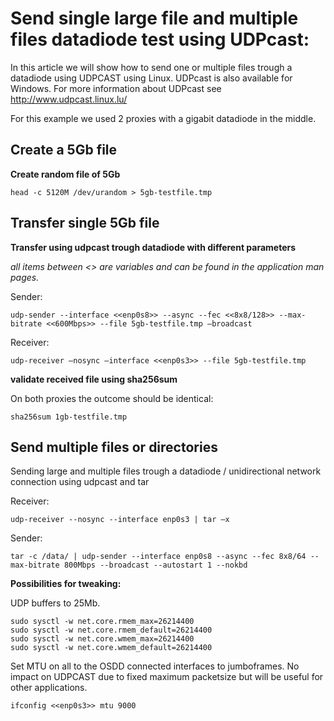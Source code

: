 # Send single large file and multiple files datadiode test using UDPcast: 

In this article we will show how to send one or multiple files trough a datadiode using UDPCAST using Linux. UDPcast is also available for Windows. For more information about UDPcast see http://www.udpcast.linux.lu/

For this example we used 2 proxies with a gigabit datadiode in the middle. 

## Create a 5Gb file

**Create random file of 5Gb**

```head -c 5120M /dev/urandom > 5gb-testfile.tmp```

## Transfer single 5Gb file

**Transfer using udpcast trough datadiode with different parameters**

*all items between <<variable>> are variables and can be found in the application man pages.*

Sender: 

```udp-sender --interface <<enp0s8>> --async --fec <<8x8/128>> --max-bitrate <<600Mbps>> --file 5gb-testfile.tmp –broadcast```

Receiver: 

```udp-receiver –nosync –interface <<enp0s3>> --file 5gb-testfile.tmp```

**validate received file using sha256sum**

On both proxies the outcome should be identical: 

```sha256sum 1gb-testfile.tmp```



## Send multiple files or directories

Sending large and multiple files trough a datadiode / unidirectional network connection using udpcast and tar

Receiver:

```udp-receiver --nosync --interface enp0s3 | tar –x```

Sender: 

```tar -c /data/ | udp-sender --interface enp0s8 --async --fec 8x8/64 --max-bitrate 800Mbps --broadcast --autostart 1 --nokbd ```

  
  **Possibilities for tweaking:**

UDP buffers to 25Mb.

```
sudo sysctl -w net.core.rmem_max=26214400
sudo sysctl -w net.core.rmem_default=26214400
sudo sysctl -w net.core.wmem_max=26214400 
sudo sysctl -w net.core.wmem_default=26214400
```

Set MTU on all to the OSDD connected interfaces to jumboframes. No impact on UDPCAST due to fixed maximum packetsize but will be useful for other applications. 

```ifconfig <<enp0s3>> mtu 9000```
